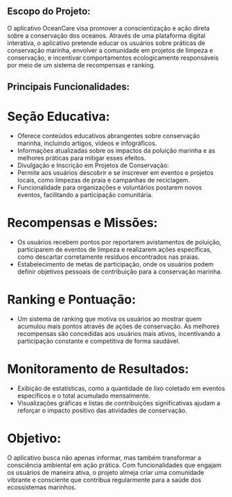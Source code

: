 ## Escopo do Projeto:

O aplicativo OceanCare visa promover a conscientização e ação direta sobre a conservação dos oceanos. Através de uma plataforma digital interativa, o aplicativo pretende educar os usuários sobre práticas de conservação marinha, envolver a comunidade em projetos de limpeza e conservação, e incentivar comportamentos ecologicamente responsáveis por meio de um sistema de recompensas e ranking.

## Principais Funcionalidades:

# Seção Educativa:

* Oferece conteúdos educativos abrangentes sobre conservação marinha, incluindo artigos, vídeos e infográficos.
* Informações atualizadas sobre os impactos da poluição marinha e as melhores práticas para mitigar esses efeitos.
* Divulgação e Inscrição em Projetos de Conservação:
* Permite aos usuários descobrir e se inscrever em eventos e projetos locais, como limpezas de praia e campanhas de reciclagem.
* Funcionalidade para organizações e voluntários postarem novos eventos, facilitando a participação comunitária.

# Recompensas e Missões:

* Os usuários recebem pontos por reportarem avistamentos de poluição, participarem de eventos de limpeza e realizarem ações específicas, como descartar corretamente resíduos encontrados nas praias.
* Estabelecimento de metas de participação, onde os usuários podem definir objetivos pessoais de contribuição para a conservação marinha.

# Ranking e Pontuação:

* Um sistema de ranking que motiva os usuários ao mostrar quem acumulou mais pontos através de ações de conservação.
As melhores recompensas são concedidas aos usuários mais ativos, incentivando a participação constante e competitiva de forma saudável.

# Monitoramento de Resultados:

* Exibição de estatísticas, como a quantidade de lixo coletado em eventos específicos e o total acumulado mensalmente.
* Visualizações gráficas e listas de contribuições significativas ajudam a reforçar o impacto positivo das atividades de conservação.

# Objetivo:

O aplicativo busca não apenas informar, mas também transformar a consciência ambiental em ação prática. Com funcionalidades que engajam os usuários de maneira ativa, o projeto almeja criar uma comunidade vibrante e consciente que contribua regularmente para a saúde dos ecossistemas marinhos.
